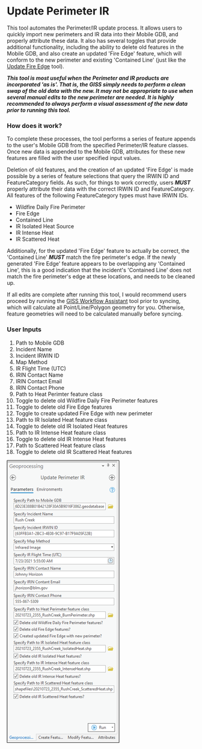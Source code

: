 # Update Perimeter IR

This tool automates the Perimeter/IR update process. It allows users to quickly import new perimeters and IR data into their Mobile GDB, and properly attribute these data. It also has several toggles that provide additional functionality, including the ability to delete old features in the Mobile GDB, and also create an updated 'Fire Edge' feature, which will conform to the new perimeter and existing 'Contained Line' (just like the [Update Fire Edge](/docs/README_UpdateFireEdge.md) tool).

***This tool is most useful when the Perimeter and IR products are incorporated 'as is'. That is, the GISS simply  needs to perform a clean swap of the old data with the new. It may not be appropriate to use when several manual edits to the new perimeter are needed. It is highly recommended to always perform a visual assessment of the new data prior to running this tool.***

### How does it work?

To complete these processes, the tool performs a series of feature appends to the user's Mobile GDB from the specified Perimeter/IR feature classes. Once new data is appended to the Mobile GDB, attributes for these new features are filled with the user specified input values. 

Deletion of old features, and the creation of an updated 'Fire Edge' is made possible by a series of feature selections that query the IRWIN ID and FeatureCategory fields. As such, for things to work correctly, users ***MUST*** properly attribute their data with the correct IRWIN ID and FeatureCategory. All features of the following FeatureCategory types must have IRWIN IDs.

- Wildfire Daily Fire Perimeter
- Fire Edge
- Contained Line
- IR Isolated Heat Source
- IR Intense Heat
- IR Scattered Heat


Additionally, for the updated 'Fire Edge' feature to actually be correct, the 'Contained Line' ***MUST*** match the fire perimeter's edge. If the newly generated 'Fire Edge' feature appears to be overlapping any 'Contained Line', this is a good indication that the incident's 'Contained Line' does not match the fire perimeter's edge at these locations, and needs to be cleaned up.

If all edits are complete after running this tool, I would recommend users proceed by running the [GISS Workflow Assistant](/docs/README_GISSWorkflowAssistant.md) tool prior to syncing, which will calculate all Point/Line/Polygon geometry for you. Otherwise, feature geometries will need to be calculated manually before syncing.


### User Inputs

1. Path to Mobile GDB
2. Incident Name
3. Incident IRWIN ID
4. Map Method
5. IR Flight Time (UTC)
6. IRIN Contact Name
7. IRIN Contact Email
8. IRIN Contact Phone
9. Path to Heat Perimter feature class
10. Toggle to delete old Wildfire Daily Fire Perimeter features
11. Toggle to delete old Fire Edge features
12. Toggle to create updated Fire Edge with new perimeter
13. Path to IR Isolated Heat feature class
14. Toggle to delete old IR Isolated Heat features
15. Path to IR Intense Heat feature class
16. Toggle to delete old IR Intense Heat features
17. Path to Scattered Heat feature class
18. Toggle to delete old IR Scattered Heat features

![screenshot_UpdatePerimeterIR_1.png](/docs/screenshot_UpdatePerimeterIR_1.png?raw=true)



